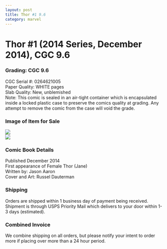 ```yaml
---
layout: post
title: Thor #1 9.6
category: marvel
---
```


<h1>Thor #1 (2014 Series, December 2014), CGC 9.6</h1>

<h3>Grading:  CGC 9.6</h3>
<p>CGC Serial #:  0264621005<br/>
Paper Quality:  WHITE pages<br/>
Slab Quality:  New, unblemished<br/>
Note:  This comic is sealed in an air-tight container which is encapsulated inside a locked plastic case to preserve the comics quality at grading.  Any attempt to remove the comic from the case will void the grade.</p>

<h3>Image of Item for Sale</h3>
<img src="http://comicfirsts.com/images/marvel/female-thor-2014-1-front.jpg"><br/>
<img src="http://comicfirsts.com/images/marvel/female-thor-2014-1-back.jpg">

<h3>Comic Book Details</h3>
<p>Published December 2014<br/>
First appearance of Female Thor (Jane)<br/>
Written by:  Jason Aaron<br/>
Cover and Art:  Russel Dauterman</P>

<h3>Shipping</h3>
<p>Orders are shipped within 1 business day of payment being received.  Shipment is through USPS Priority Mail which delivers to your door within 1-3 days (estimated).</p>

<h3>Combined Invoice</h3>
<p>We combine shipping on all orders, but please notify your intent to order more if placing over more than a 24 hour period.</p>
